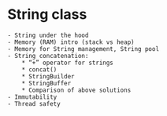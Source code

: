 # String class
    - String under the hood
    - Memory (RAM) intro (stack vs heap)
    - Memory for String management, String pool
    - String concatenation:
        * “+” operator for strings
        * concat()
        * StringBuilder
        * StringBuffer
        * Comparison of above solutions
    - Immutability
    - Thread safety